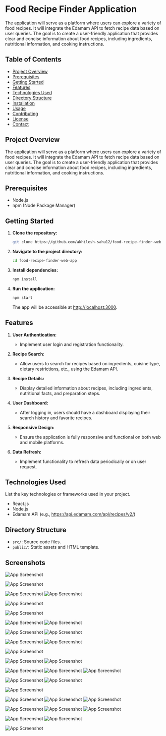 # Food Recipe Finder Application

The application will serve as a platform where users can explore a variety of food recipes. It will integrate the Edamam API to fetch recipe data based on user queries. The goal is to create a user-friendly application that provides clear and concise information about food recipes, including ingredients, nutritional information, and cooking instructions.


## Table of Contents

- [Project Overview](#project-overview)
- [Prerequisites](#prerequisites)
- [Getting Started](#getting-started)
- [Features](#features)
- [Technologies Used](#technologies-used)
- [Directory Structure](#directory-structure)
- [Installation](#installation)
- [Usage](#usage)
- [Contributing](#contributing)
- [License](#license)
- [Contact](#contact)

## Project Overview

The application will serve as a platform where users can explore a variety of food recipes. It will integrate the Edamam API to fetch recipe data based on user queries. The goal is to create a user-friendly application that provides clear and concise information about food recipes, including ingredients, nutritional information, and cooking instructions.


## Prerequisites

- Node.js
- npm (Node Package Manager)

## Getting Started

1. **Clone the repository:**

    ```bash
    git clone https://github.com/akhilesh-sahu12/food-recipe-finder-web-app.git
    ```

2. **Navigate to the project directory:**

    ```bash
    cd food-recipe-finder-web-app
    ```

3. **Install dependencies:**

    ```bash
    npm install
    ```

4. **Run the application:**

    ```bash
    npm start
    ```

    The app will be accessible at [http://localhost:3000](http://localhost:3000).

## Features

1. **User Authentication:**
   - Implement user login and registration functionality.

2. **Recipe Search:**
   - Allow users to search for recipes based on ingredients, cuisine type, dietary restrictions, etc., using the Edamam API.

3. **Recipe Details:**
   - Display detailed information about recipes, including ingredients, nutritional facts, and preparation steps.

4. **User Dashboard:**
   - After logging in, users should have a dashboard displaying their search history and favorite recipes.

5. **Responsive Design:**
   - Ensure the application is fully responsive and functional on both web and mobile platforms.

6. **Data Refresh:**
   - Implement functionality to refresh data periodically or on user request.

## Technologies Used

List the key technologies or frameworks used in your project.
- React.js
- Node.js
- Edamam API (e.g., https://api.edamam.com/api/recipes/v2/)

## Directory Structure

- `src/`: Source code files.
- `public/`: Static assets and HTML template.


## Screenshots
![App Screenshot](https://github.com/akhilesh-sahu12/food-recipe-finder-web-app/blob/master/screenshots/Web%20screen/Screenshot%202024-03-27%20094834.png)

![App Screenshot](https://github.com/akhilesh-sahu12/food-recipe-finder-web-app/blob/master/screenshots/Web%20screen/Screenshot%202024-03-27%20094850.png)

![App Screenshot](https://github.com/akhilesh-sahu12/food-recipe-finder-web-app/blob/master/screenshots/Web%20screen/Screenshot%202024-03-27%20095107.png) ![App Screenshot](https://github.com/akhilesh-sahu12/food-recipe-finder-web-app/blob/master/screenshots/Web%20screen/Screenshot%202024-03-27%20095206.png)

![App Screenshot](https://github.com/akhilesh-sahu12/food-recipe-finder-web-app/blob/master/screenshots/Web%20screen/Screenshot%202024-03-27%20095223.png)

![App Screenshot](https://github.com/akhilesh-sahu12/food-recipe-finder-web-app/blob/master/screenshots/Web%20screen/Screenshot%202024-03-27%20095307.png)

![App Screenshot](https://github.com/akhilesh-sahu12/food-recipe-finder-web-app/blob/master/screenshots/Web%20screen/Screenshot%202024-03-27%20095529.png) ![App Screenshot](https://github.com/akhilesh-sahu12/food-recipe-finder-web-app/blob/master/screenshots/Web%20screen/Screenshot%202024-03-27%20095551.png)

![App Screenshot](https://github.com/akhilesh-sahu12/food-recipe-finder-web-app/blob/master/screenshots/Web%20screen/Screenshot%202024-03-27%20095647.png) ![App Screenshot](https://github.com/akhilesh-sahu12/food-recipe-finder-web-app/blob/master/screenshots/Web%20screen/Screenshot%202024-03-27%20095746.png)

![App Screenshot](https://github.com/akhilesh-sahu12/food-recipe-finder-web-app/blob/master/screenshots/Web%20screen/Screenshot%202024-03-27%20100011.png) ![App Screenshot](https://github.com/akhilesh-sahu12/food-recipe-finder-web-app/blob/master/screenshots/Web%20screen/Screenshot%202024-03-27%20100142.png)

![App Screenshot](https://github.com/akhilesh-sahu12/food-recipe-finder-web-app/blob/master/screenshots/Web%20screen/Screenshot%202024-03-27%20100246.png)


![App Screenshot](https://github.com/akhilesh-sahu12/food-recipe-finder-web-app/blob/master/screenshots/Mobile%20screen/iPhone-13-PRO-localhost.png) ![App Screenshot](https://github.com/akhilesh-sahu12/food-recipe-finder-web-app/blob/master/screenshots/Mobile%20screen/iPhone-13-PRO-localhost%20(1).png)

![App Screenshot](https://github.com/akhilesh-sahu12/food-recipe-finder-web-app/blob/master/screenshots/Mobile%20screen/iPhone-13-PRO-localhost%20(2).png) ![App Screenshot](https://github.com/akhilesh-sahu12/food-recipe-finder-web-app/blob/master/screenshots/Mobile%20screen/iPhone-13-PRO-localhost%20(3).png) ![App Screenshot](https://github.com/akhilesh-sahu12/food-recipe-finder-web-app/blob/master/screenshots/Mobile%20screen/iPhone-13-PRO-localhost%20(4).png)

![App Screenshot](https://github.com/akhilesh-sahu12/food-recipe-finder-web-app/blob/master/screenshots/Mobile%20screen/iPhone-13-PRO-localhost%20(5).png) ![App Screenshot](https://github.com/akhilesh-sahu12/food-recipe-finder-web-app/blob/master/screenshots/Mobile%20screen/iPhone-13-PRO-localhost%20(11).png)

![App Screenshot](https://github.com/akhilesh-sahu12/food-recipe-finder-web-app/blob/master/screenshots/Mobile%20screen/iPhone-13-PRO-localhost%20(12).png) 

![App Screenshot](https://github.com/akhilesh-sahu12/food-recipe-finder-web-app/blob/master/screenshots/Mobile%20screen/iPhone-13-PRO-localhost%20(14).png) ![App Screenshot](https://github.com/akhilesh-sahu12/food-recipe-finder-web-app/blob/master/screenshots/Mobile%20screen/iPhone-13-PRO-localhost%20(15).png) ![App Screenshot](https://github.com/akhilesh-sahu12/food-recipe-finder-web-app/blob/master/screenshots/Mobile%20screen/iPhone-13-PRO-localhost%20(16).png)

![App Screenshot](https://github.com/akhilesh-sahu12/food-recipe-finder-web-app/blob/master/screenshots/Mobile%20screen/iPhone-13-PRO-localhost%20(18).png) ![App Screenshot](https://github.com/akhilesh-sahu12/food-recipe-finder-web-app/blob/master/screenshots/Mobile%20screen/iPhone-13-PRO-localhost%20(19).png) ![App Screenshot](https://github.com/akhilesh-sahu12/food-recipe-finder-web-app/blob/master/screenshots/Mobile%20screen/iPhone-13-PRO-localhost%20(20).png)

![App Screenshot](https://github.com/akhilesh-sahu12/food-recipe-finder-web-app/blob/master/screenshots/Mobile%20screen/iPhone-13-PRO-localhost%20(24).png) ![App Screenshot](https://github.com/akhilesh-sahu12/food-recipe-finder-web-app/blob/master/screenshots/Mobile%20screen/iPhone-13-PRO-localhost%20(27).png) 

![App Screenshot](https://github.com/akhilesh-sahu12/food-recipe-finder-web-app/blob/master/screenshots/Mobile%20screen/iPhone-13-PRO-localhost%20(29).png)





